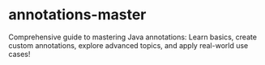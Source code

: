 # annotations-master
Comprehensive guide to mastering Java annotations: Learn basics, create custom annotations, explore advanced topics, and apply real-world use cases!
